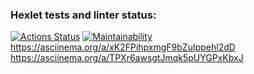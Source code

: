 ### Hexlet tests and linter status:
[![Actions Status](https://github.com/mashaanov/frontend-project-44/actions/workflows/hexlet-check.yml/badge.svg)](https://github.com/mashaanov/frontend-project-44/actions)
[![Maintainability](https://api.codeclimate.com/v1/badges/7c3185013b455d214509/maintainability)](https://codeclimate.com/github/mashaanov/frontend-project-44/maintainability)
https://asciinema.org/a/xK2FPihpxmgF9bZuIppehl2dD
https://asciinema.org/a/TPXr6awsgtJmqk5pUYGPxKbxJ
